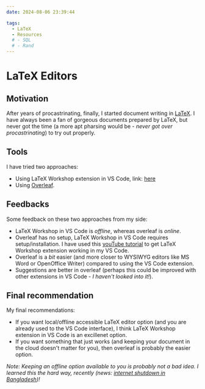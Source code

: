 ```yaml
--- 
date: 2024-08-06 23:39:44

tags:
  - LaTeX
  - Resources
  # - SQL
  # - Rand
---
```


# LaTeX Editors

## Motivation
After years of procastrinating, finally, I started document writing in [LaTeX](https://www.latex-project.org). I have always been a fan of gorgeous documents prepared by LaTeX, but never got the time (a more apt pharsing would be - *never got over procastrinating*) to try out properly. 

## Tools
I have tried two approaches: 

* Using LaTeX Workshop extension in VS Code, link: [here](https://marketplace.visualstudio.com/items?itemName=James-Yu.latex-workshop)
* Using [Overleaf](https://www.overleaf.com).

<!-- more -->

## Feedbacks
Some feedback on these two approaches from my side:

* LaTeX Workshop in VS Code is *offline*, whereas overleaf is *online*. 
* Overleaf has no setup, LaTeX Workshop in VS Code requires setup/installation. I have used this [youTube tutorial](https://www.youtube.com/watch?v=triTgcyF_IA) to get LaTeX Workshop extension working in my VS Code.
* Overleaf is a *bit* easier (and more closer to WYSIWYG editors like MS Word or OpenOffice Writer) compared to using the VS Code extension.
* Suggestions are better in overleaf (perhaps this could be improved with other extensions in VS Code - *I haven't looked into it!*).

## Final recommendation

My final recommendations:

* If you want local/offline accessible LaTeX editor option (and you are already used to the VS Code interface), I think LaTeX Workshop extension in VS Code is an excillenet option.
* If you want something that just works (and keeping your document in the cloud doesn't matter for you), then overleaf is probably the easier option.

*Note: Keeping an offline option available to you is probably not a bad idea. I learned this the hard way, recently (news: [internet shutdown in Bangladesh](https://www.aljazeera.com/news/2024/7/28/bangladesh-restores-mobile-internet-after-11-day-blackout-to-quell-protests))!*
